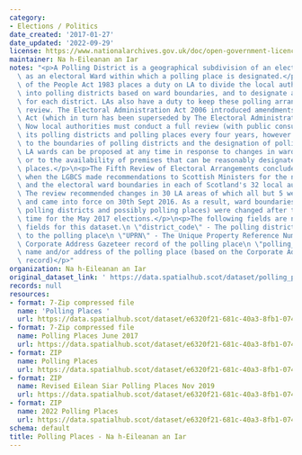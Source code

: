 ```yaml
---
category:
- Elections / Politics
date_created: '2017-01-27'
date_updated: '2022-09-29'
license: https://www.nationalarchives.gov.uk/doc/open-government-licence/version/3/
maintainer: Na h-Eileanan an Iar
notes: "<p>A Polling District is a geographical subdivision of an electoral area such\
  \ as an electoral Ward within which a polling place is designated.</p>\n<p>The Representation\
  \ of the People Act 1983 places a duty on LA to divide the local authority area\
  \ into polling districts based on ward boundaries, and to designate a polling place\
  \ for each district. LAs also have a duty to keep these polling arrangements under\
  \ review. The Electoral Administration Act 2006 introduced amendments to the 1983\
  \ Act (which in turn has been superseded by The Electoral Administration Act 2013).\
  \ Now local authorities must conduct a full review (with public consultation) of\
  \ its polling districts and polling places every four years, however adjustments\
  \ to the boundaries of polling districts and the designation of polling places within\
  \ LA wards can be proposed at any time in response to changes in ward boundaries\
  \ or to the availability of premises that can be reasonably designated as polling\
  \ places.</p>\n<p>The Fifth Review of Electoral Arrangements concluded in May 2016\
  \ when the LGBCS made recommendations to Scottish Ministers for the number of Councillors\
  \ and the electoral ward boundaries in each of Scotland's 32 local authorities.\
  \ The review recommended changes in 30 LA areas of which all but 5 were accepted\
  \ and came into force on 30th Sept 2016. As a result, ward boundaries (and therefore\
  \ polling districts and possibly polling places) were changed after this date in\
  \ time for the May 2017 elections.</p>\n<p>The following fields are now MANDATORY\
  \ fields for this dataset.\n \"district_code\" - The polling district code linked\
  \ to the polling place\n \"UPRN\" - The Unique Property Reference Number for the\
  \ Corporate Address Gazeteer record of the polling place\n \"polling_place\" - The\
  \ name and/or address of the polling place (based on the Corporate Address Gazeteer\
  \ record)</p>"
organization: Na h-Eileanan an Iar
original_dataset_link: ' https://data.spatialhub.scot/dataset/polling_places-es'
records: null
resources:
- format: 7-Zip compressed file
  name: 'Polling Places '
  url: https://data.spatialhub.scot/dataset/e6320f21-681c-40a3-8fb1-074339710da2/resource/caa1fb8c-8de7-41b2-b582-dee1e8db658e/download/outer-hebrides-polling-places-mar2017.7z
- format: 7-Zip compressed file
  name: Polling Places June 2017
  url: https://data.spatialhub.scot/dataset/e6320f21-681c-40a3-8fb1-074339710da2/resource/c24d51f4-1510-447b-9f14-6ad645358220/download/outer-hebrides-polling-places-mar2017.7z
- format: ZIP
  name: Polling Places
  url: https://data.spatialhub.scot/dataset/e6320f21-681c-40a3-8fb1-074339710da2/resource/efd12f43-3218-4758-8582-737874b06618/download/eilean-siar-polling-places-sep-2019.zip
- format: ZIP
  name: Revised Eilean Siar Polling Places Nov 2019
  url: https://data.spatialhub.scot/dataset/e6320f21-681c-40a3-8fb1-074339710da2/resource/a7bfab15-d5ad-4470-82c4-2719165f24ad/download/revised-polling-datasets-nov-2019-election.zip
- format: ZIP
  name: 2022 Polling Places
  url: https://data.spatialhub.scot/dataset/e6320f21-681c-40a3-8fb1-074339710da2/resource/fffcb9ff-503c-4780-8708-f0867262d01d/download/na-h-eileanan-siar-polling-places-may-2022.zip
schema: default
title: Polling Places - Na h-Eileanan an Iar
---
```

